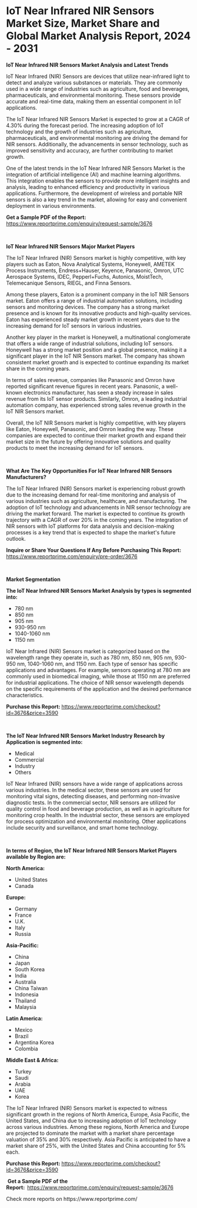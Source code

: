 <p><h1>IoT Near Infrared NIR Sensors Market Size, Market Share and Global Market Analysis Report, 2024 - 2031</h1></p><p><strong>IoT Near Infrared NIR Sensors Market Analysis and Latest Trends</strong></p>
<p><p>IoT Near Infrared (NIR) Sensors are devices that utilize near-infrared light to detect and analyze various substances or materials. They are commonly used in a wide range of industries such as agriculture, food and beverages, pharmaceuticals, and environmental monitoring. These sensors provide accurate and real-time data, making them an essential component in IoT applications.</p><p>The IoT Near Infrared NIR Sensors Market is expected to grow at a CAGR of 4.30% during the forecast period. The increasing adoption of IoT technology and the growth of industries such as agriculture, pharmaceuticals, and environmental monitoring are driving the demand for NIR sensors. Additionally, the advancements in sensor technology, such as improved sensitivity and accuracy, are further contributing to market growth.</p><p>One of the latest trends in the IoT Near Infrared NIR Sensors Market is the integration of artificial intelligence (AI) and machine learning algorithms. This integration enables the sensors to provide more intelligent insights and analysis, leading to enhanced efficiency and productivity in various applications. Furthermore, the development of wireless and portable NIR sensors is also a key trend in the market, allowing for easy and convenient deployment in various environments.</p></p>
<p><strong>Get a Sample PDF of the Report:&nbsp;</strong> <a href="https://www.reportprime.com/enquiry/request-sample/3676">https://www.reportprime.com/enquiry/request-sample/3676</a></p>
<p>&nbsp;</p>
<p><strong>IoT Near Infrared NIR Sensors Major Market Players</strong></p>
<p><p>The IoT Near Infrared (NIR) Sensors market is highly competitive, with key players such as Eaton, Nova Analytical Systems, Honeywell, AMETEK Process Instruments, Endress+Hauser, Keyence, Panasonic, Omron, UTC Aerospace Systems, IDEC, Pepperl+Fuchs, Autonics, MoistTech, Telemecanique Sensors, RIEGL, and Finna Sensors.</p><p>Among these players, Eaton is a prominent company in the IoT NIR Sensors market. Eaton offers a range of industrial automation solutions, including sensors and monitoring devices. The company has a strong market presence and is known for its innovative products and high-quality services. Eaton has experienced steady market growth in recent years due to the increasing demand for IoT sensors in various industries.</p><p>Another key player in the market is Honeywell, a multinational conglomerate that offers a wide range of industrial solutions, including IoT sensors. Honeywell has a strong market position and a global presence, making it a significant player in the IoT NIR Sensors market. The company has shown consistent market growth and is expected to continue expanding its market share in the coming years.</p><p>In terms of sales revenue, companies like Panasonic and Omron have reported significant revenue figures in recent years. Panasonic, a well-known electronics manufacturer, has seen a steady increase in sales revenue from its IoT sensor products. Similarly, Omron, a leading industrial automation company, has experienced strong sales revenue growth in the IoT NIR Sensors market.</p><p>Overall, the IoT NIR Sensors market is highly competitive, with key players like Eaton, Honeywell, Panasonic, and Omron leading the way. These companies are expected to continue their market growth and expand their market size in the future by offering innovative solutions and quality products to meet the increasing demand for IoT sensors.</p></p>
<p>&nbsp;</p>
<p><strong>What Are The Key Opportunities For IoT Near Infrared NIR Sensors Manufacturers?</strong></p>
<p><p>The IoT Near Infrared (NIR) Sensors market is experiencing robust growth due to the increasing demand for real-time monitoring and analysis of various industries such as agriculture, healthcare, and manufacturing. The adoption of IoT technology and advancements in NIR sensor technology are driving the market forward. The market is expected to continue its growth trajectory with a CAGR of over 20% in the coming years. The integration of NIR sensors with IoT platforms for data analysis and decision-making processes is a key trend that is expected to shape the market's future outlook.</p></p>
<p><strong>Inquire or Share Your Questions If Any Before Purchasing This Report:</strong> <a href="https://www.reportprime.com/enquiry/pre-order/3676">https://www.reportprime.com/enquiry/pre-order/3676</a></p>
<p>&nbsp;</p>
<p><strong>Market Segmentation</strong></p>
<p><strong>The IoT Near Infrared NIR Sensors Market Analysis by types is segmented into:</strong></p>
<p><ul><li>780 nm</li><li>850 nm</li><li>905 nm</li><li>930-950 nm</li><li>1040-1060 nm</li><li>1150 nm</li></ul></p>
<p><p>IoT Near Infrared (NIR) Sensors market is categorized based on the wavelength range they operate in, such as 780 nm, 850 nm, 905 nm, 930-950 nm, 1040-1060 nm, and 1150 nm. Each type of sensor has specific applications and advantages. For example, sensors operating at 780 nm are commonly used in biomedical imaging, while those at 1150 nm are preferred for industrial applications. The choice of NIR sensor wavelength depends on the specific requirements of the application and the desired performance characteristics.</p></p>
<p><strong>Purchase this Report:&nbsp;</strong><a href="https://www.reportprime.com/checkout?id=3676&price=3590">https://www.reportprime.com/checkout?id=3676&price=3590</a></p>
<p>&nbsp;</p>
<p><strong>The IoT Near Infrared NIR Sensors Market Industry Research by Application is segmented into:</strong></p>
<p><ul><li>Medical</li><li>Commercial</li><li>Industry</li><li>Others</li></ul></p>
<p><p>IoT Near Infrared (NIR) sensors have a wide range of applications across various industries. In the medical sector, these sensors are used for monitoring vital signs, detecting diseases, and performing non-invasive diagnostic tests. In the commercial sector, NIR sensors are utilized for quality control in food and beverage production, as well as in agriculture for monitoring crop health. In the industrial sector, these sensors are employed for process optimization and environmental monitoring. Other applications include security and surveillance, and smart home technology.</p></p>
<p>&nbsp;</p>
<p><strong>In terms of Region, the IoT Near Infrared NIR Sensors Market Players available by Region are:</strong></p>
<p>
    <p> <strong> North America: </strong>
        <ul>
            <li>United States</li>
            <li>Canada</li>
        </ul>
        </p> 
    <p> <strong> Europe: </strong>
        <ul>
            <li>Germany</li>
            <li>France</li>
            <li>U.K.</li>
            <li>Italy</li>
            <li>Russia</li>
        </ul>
        </p> 
    <p> <strong> Asia-Pacific: </strong>
        <ul>
            <li>China</li>
            <li>Japan</li>
            <li>South Korea</li>
            <li>India</li>
            <li>Australia</li>
            <li>China Taiwan</li>
            <li>Indonesia</li>
            <li>Thailand</li>
            <li>Malaysia</li>
        </ul>
        </p> 
    <p> <strong> Latin America: </strong>
        <ul>
            <li>Mexico</li>
            <li>Brazil</li>
            <li>Argentina Korea</li>
            <li>Colombia</li>
        </ul>
        </p> 
    <p> <strong> Middle East & Africa: </strong>
        <ul>
            <li>Turkey</li>
            <li>Saudi</li>
            <li>Arabia</li>
            <li>UAE</li>
            <li>Korea</li>
        </ul>
    </p>
    </p>
<p><p>The IoT Near Infrared (NIR) Sensors market is expected to witness significant growth in the regions of North America, Europe, Asia Pacific, the United States, and China due to increasing adoption of IoT technology across various industries. Among these regions, North America and Europe are projected to dominate the market with a market share percentage valuation of 35% and 30% respectively. Asia Pacific is anticipated to have a market share of 25%, with the United States and China accounting for 5% each.</p></p>
<p><strong>Purchase this Report: </strong><a href="https://www.reportprime.com/checkout?id=3676&price=3590">https://www.reportprime.com/checkout?id=3676&price=3590</a></p>
<p>&nbsp;<strong>Get a Sample PDF of the Report:&nbsp;&nbsp;</strong><a href="https://www.reportprime.com/enquiry/request-sample/3676">https://www.reportprime.com/enquiry/request-sample/3676</a></p>
<p><strong></strong></p>
<p>Check more reports on https://www.reportprime.com/</p>